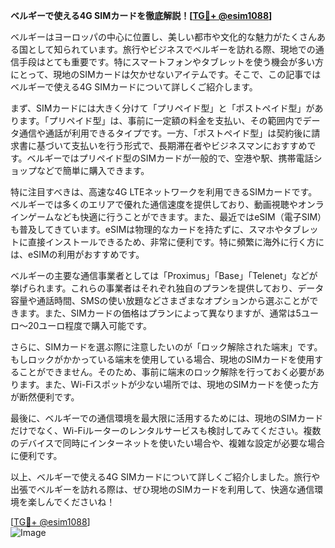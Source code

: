 **ベルギーで使える4G SIMカードを徹底解説！[[TG💪+ @esim1088](https://t.me/s/esim1088)]**

ベルギーはヨーロッパの中心に位置し、美しい都市や文化的な魅力がたくさんある国として知られています。旅行やビジネスでベルギーを訪れる際、現地での通信手段はとても重要です。特にスマートフォンやタブレットを使う機会が多い方にとって、現地のSIMカードは欠かせないアイテムです。そこで、この記事ではベルギーで使える4G SIMカードについて詳しくご紹介します。

まず、SIMカードには大きく分けて「プリペイド型」と「ポストペイド型」があります。「プリペイド型」は、事前に一定額の料金を支払い、その範囲内でデータ通信や通話が利用できるタイプです。一方、「ポストペイド型」は契約後に請求書に基づいて支払いを行う形式で、長期滞在者やビジネスマンにおすすめです。ベルギーではプリペイド型のSIMカードが一般的で、空港や駅、携帯電話ショップなどで簡単に購入できます。

特に注目すべきは、高速な4G LTEネットワークを利用できるSIMカードです。ベルギーでは多くのエリアで優れた通信速度を提供しており、動画視聴やオンラインゲームなども快適に行うことができます。また、最近ではeSIM（電子SIM）も普及してきています。eSIMは物理的なカードを持たずに、スマホやタブレットに直接インストールできるため、非常に便利です。特に頻繁に海外に行く方には、eSIMの利用がおすすめです。

ベルギーの主要な通信事業者としては「Proximus」「Base」「Telenet」などが挙げられます。これらの事業者はそれぞれ独自のプランを提供しており、データ容量や通話時間、SMSの使い放題などさまざまなオプションから選ぶことができます。また、SIMカードの価格はプランによって異なりますが、通常は5ユーロ～20ユーロ程度で購入可能です。

さらに、SIMカードを選ぶ際に注意したいのが「ロック解除された端末」です。もしロックがかかっている端末を使用している場合、現地のSIMカードを使用することができません。そのため、事前に端末のロック解除を行っておく必要があります。また、Wi-Fiスポットが少ない場所では、現地のSIMカードを使った方が断然便利です。

最後に、ベルギーでの通信環境を最大限に活用するためには、現地のSIMカードだけでなく、Wi-Fiルーターのレンタルサービスも検討してみてください。複数のデバイスで同時にインターネットを使いたい場合や、複雑な設定が必要な場合に便利です。

以上、ベルギーで使える4G SIMカードについて詳しくご紹介しました。旅行や出張でベルギーを訪れる際は、ぜひ現地のSIMカードを利用して、快適な通信環境を楽しんでくださいね！

[[TG💪+ @esim1088](https://t.me/s/esim1088)]  
![Image](https://i.postimg.cc/Y0z9fWf4/image.png)